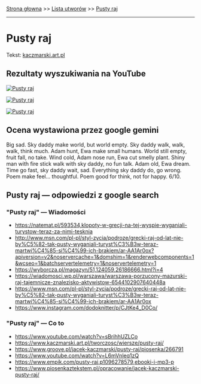 [Strona głowna](../index.md) >> [Lista utworów](../list.md) >> [Pusty raj](500.md)

---

# Pusty raj

Tekst: [kaczmarski.art.pl](https://www.kaczmarski.art.pl/tworczosc/wiersze/pusty-raj/)

## Rezultaty wyszukiwania na YouTube

[![Pusty raj](http://img.youtube.com/vi/XvmFF4Jzkb4/0.jpg)](https://www.youtube.com/watch?v=XvmFF4Jzkb4 "J. Kaczmarski, P. Gintrowski, Z. Łapiński - Pusty raj  Tekst - YouTube")

[![Pusty raj](http://img.youtube.com/vi/sBrihhUZLCo/0.jpg)](https://www.youtube.com/watch?v=sBrihhUZLCo "Pusty raj - YouTube")

[![Pusty raj](http://img.youtube.com/vi/d4hM_XRWCwM/0.jpg)](https://www.youtube.com/watch?v=d4hM_XRWCwM "Kaczmarski, Gintrowski, Łapiński - Pusty raj inna, młodsza wersja - YouTube")

## Ocena wystawiona przez google gemini

Big sad. Sky daddy make world, but world empty. Sky daddy walk, walk, walk, think much. Adam hunt, Ewa make small humans. World still empty, fruit fall, no take. Wind cold, Adam nose run, Ewa cut smelly plant. Shiny man with fire stick walk with sky daddy, no fun talk. Adam old, Ewa dream. Time go fast, sky daddy wait, sad. Everything sky daddy do, go wrong. Poem make feel... thoughtful. Poem good for think, not for happy. 6/10. 


## Pusty raj — odpowiedzi z google search

### "Pusty raj" — Wiadomości

 - <https://natemat.pl/593534,klopoty-w-grecji-na-tej-wyspie-wyganiali-turystow-teraz-za-nimi-tesknia>
 - <http://www.msn.com/pl-pl/styl-zycia/podroze/grecki-raj-od-lat-nie-by%C5%82-tak-pusty-wyganiali-turyst%C3%B3w-teraz-martwi%C4%85-si%C4%99-ich-brakiem/ar-AA1Ar0ox?apiversion=v2&noservercache=1&domshim=1&renderwebcomponents=1&wcseo=1&batchservertelemetry=1&noservertelemetry=1>
 - <https://wyborcza.pl/magazyn/51,124059,26186666.html?i=4>
 - <https://wiadomosci.wp.pl/warszawa/warszawa-porzucony-mazurski-raj-tajemnicze-znalezisko-aktywistow-6544102907640448a>
 - <https://www.msn.com/pl-pl/styl-zycia/podroze/grecki-raj-od-lat-nie-by%C5%82-tak-pusty-wyganiali-turyst%C3%B3w-teraz-martwi%C4%85-si%C4%99-ich-brakiem/ar-AA1Ar0ox>
 - <https://www.instagram.com/dodoknitter/p/CJtKe4_D0Co/>

### "Pusty raj" — Co to

 - <https://www.youtube.com/watch?v=sBrihhUZLCo>
 - <https://www.kaczmarski.art.pl/tworczosc/wiersze/pusty-raj/>
 - <https://www.groove.pl/jacek-kaczmarski/pusty-raj/piosenka/266791>
 - <https://www.youtube.com/watch?v=L6mVnleq1zQ>
 - <https://www.empik.com/pusty-raj,p1096278579,ebooki-i-mp3-p>
 - <https://www.piosenkaztekstem.pl/opracowanie/jacek-kaczmarski-pusty-raj/>


